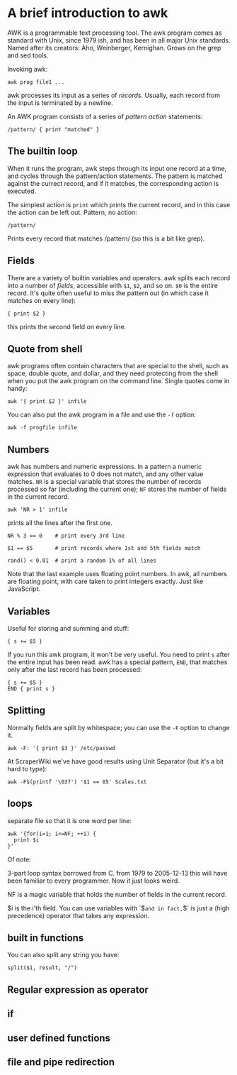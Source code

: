 # A brief introduction to awk

AWK is a programmable text processing tool. The awk program comes as
standard with Unix, since 1979 ish, and has been in all major Unix
standards. Named after its creators: Aho, Weinberger, Kernighan.
Grows on the grep and sed tools.

Invoking awk:

    awk prog file1 ...

awk processes its input as a series of *records*. Usually, each
record from the input is terminated by a newline.

An AWK program consists of a series of *pattern* *action*
statements:

    /pattern/ { print "matched" }

## The builtin loop

When it runs the program, awk steps through its input one record
at a time, and cycles through the pattern/action statements. The
pattern is matched against the currect record, and if it
matches, the corresponding action is executed.

The simplest action is `print` which prints the current record,
and in this case the action can be left out. Pattern, no action:

    /pattern/

Prints every record that matches /pattern/ (so this is a bit like grep).

## Fields

There are a variety of builtin variables and operators.  awk splits
each record into a number of *fields*, accessible with `$1`, `$2`,
and so on. `$0` is the entire record. It's quite often useful to
miss the pattern out (in which case it matches on every line):

    { print $2 }

this prints the second field on every line.

## Quote from shell

awk programs often contain characters that are special to the
shell, such as space, double quote, and dollar, and they need
protecting from the shell when you put the awk program on the
command line. Single quotes come in handy:

    awk '{ print $2 }' infile

You can also put the awk program in a file and use the `-f`
option:

    awk -f progfile infile

## Numbers

awk has numbers and numeric expressions. In a pattern a numeric
expression that evaluates to 0 does not match, and any other
value matches. `NR` is a special variable that stores the
number of records processed so far (including the current one);
`NF` stores the number of fields in the current record.

    awk 'NR > 1' infile

prints all the lines after the first one.

    NR % 3 == 0    # print every 3rd line

    $1 == $5       # print records where 1st and 5th fields match

    rand() < 0.01  # print a random 1% of all lines

Note that the last example uses floating point numbers. In awk,
all numbers are floating point, with care taken to print
integers exactly. Just like JavaScript.

## Variables

Useful for storing and summing and stuff:

    { s += $5 }

If you run this awk program, it won't be very useful. You need
to print `s` after the entire input has been read. awk has a
special pattern, `END`, that matches only after the last record
has been processed:

    { s += $5 }
    END { print s }

## Splitting

Normally fields are split by whitespace; you can use the `-F`
option to change it.

    awk -F: '{ print $3 }' /etc/passwd

At ScraperWiki we've have good results using Unit Separator (but
it's a bit hard to type):

    awk -F$(printf '\037') '$1 == 85' Scales.txt

## loops

separate file so that it is one word per line:

    awk '{for(i=1; i<=NF; ++i) {
      print $i
    }'

Of note:

3-part loop syntax borrowed from C. from 1979 to
2005-12-13 this will have been familiar to every programmer.
Now it just looks weird.

NF is a magic variable that holds the number of fields in
the current record.

$i is the i'th field. You can use variables with `$` and in
fact, `$` is just a (high precedence) operator that takes any
expression.



## built in functions

You can also split any string you have:

    split($1, result, "/")


## Regular expression as operator

## if

## user defined functions

## file and pipe redirection
